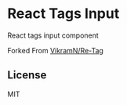 # React Tags Input

React tags input component

Forked From [VikramN/Re-Tag](https://github.com/VikramN/Re-Tag)

## License
MIT



